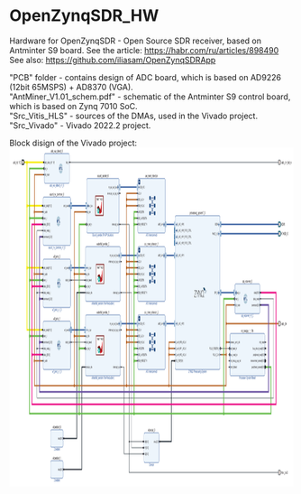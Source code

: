 # OpenZynqSDR_HW
Hardware for OpenZynqSDR - Open Source SDR receiver, based on Antminter S9 board.
See the article: https://habr.com/ru/articles/898490      
See also: https://github.com/iliasam/OpenZynqSDRApp  
  
"PCB" folder - contains design of ADC board, which is based on AD9226 (12bit 65MSPS) + AD8370 (VGA).  
"AntMiner_V1.01_schem.pdf" - schematic of the Antminter S9 control board, which is based on Zynq 7010 SoC.  
"Src_Vitis_HLS" - sources of the DMAs, used in the Vivado project.  
"Src_Vivado" - Vivado 2022.2 project.  

Block disign of the Vivado project:
<img src="https://github.com/iliasam/OpenZynqSDR_HW/blob/main/design_sdr.png" height="600">  


